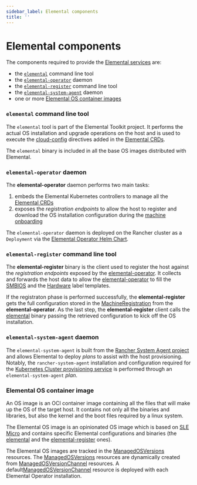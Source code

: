 ```yaml
---
sidebar_label: Elemental components
title: ''
---
```


# Elemental components

The components required to provide the [Elemental services](architecture-services.md) are:
* the [``elemental``](#elemental) command line tool
* the [``elemental-operator``](#elemental-operator) daemon
* the [``elemental-register``](#elemental-register) command line tool
* the [``elemental-system-agent``](#elemental-system-agent) daemon
* one or more [Elemental OS container images](#elemental-os-container-image)

### ``elemental`` command line tool
The ``elemental`` tool is part of the Elemental Toolkit project.
It performs the actual OS installation and upgrade operations on the host and is used to execute the [cloud-config](cloud-config-reference.md) directives added in the [Elemental CRDs](custom-resources.md).

The ``elemental`` binary is included in all the base OS images distributed with Elemental.

### ``elemental-operator`` daemon
The **elemental-operator** daemon performs two main tasks:
1. embeds the Elemental Kubernetes controllers to manage all the [Elemental CRDs](custom-resources.md)
2. exposes the _registration endpoints_ to allow the host to register and download the OS installation configuration during the [machine onboarding](architecture-machineonboarding.md)

The `elemental-operator` daemon is deployed on the Rancher cluster as a `Deployment` via the [Elemental Operator Helm Chart](elementaloperatorchart-reference.md).

### ``elemental-register`` command line tool
The **elemental-register** binary is the client used to register the host against the _registration endpoints_ exposed by the [elemental-operator](#elemental-operator). It collects and forwards the host data to allow the [elemental-operator](#elemental-operator) to fill the [SMBIOS](smbios.md) and the [Hardware](hardwarelabels.md) label templates.

If the registraton phase is performed successfully, the **elemental-register** gets the full configuration stored in the [MachineRegistration](machineregistration.md) from the **elemental-operator**.
As the last step, the **elemental-register** client calls the [elemental](#elemental) binary passing the retrieved configuration to kick off the OS installation.

### ``elemental-system-agent`` daemon
The ``elemental-system-agent`` is built from the [Rancher System Agent project](https://github.com/rancher/system-agent) and allows Elemental to deploy _plans_ to assist with the host provisioning.
Notably, the ``rancher-system-agent`` installation and configuration required for the [Kubernetes Cluster provisioning service](architecture-clusterdeployment.md) is performed through an ``elemental-system-agent`` _plan_.

### Elemental OS container image
An <Vars name="elemental_toolkit_name" link="elemental_toolkit_url" /> OS image is an OCI container image containing all the files that will make up the OS of the target host. It contains not only all the binaries and libraries, but also the kernel and the boot files required by a linux system.

The Elemental OS image is an opinionated <Vars name="elemental_toolkit_name" link="elemental_toolkit_url" /> OS image which is based on [SLE Micro](https://www.suse.com/products/micro/) and contains specific Elemental configurations and binaries (the [elemental](#elemental-command-line-tool) and the [elemental-register](#elemental-register-command-line-tool) ones).

The Elemental OS images are tracked in the [ManagedOSVersions](managedosversion-reference.md) resources. The [ManagedOSVersions](managedosversion-reference.md) resources are dynamically created from [ManagedOSVersionChannel](managedosversionchannel-reference.md) resources. A default[ManagedOSVersionChannel](managedosversionchannel-reference.md) resource is deployed with each Elemental Operator installation.